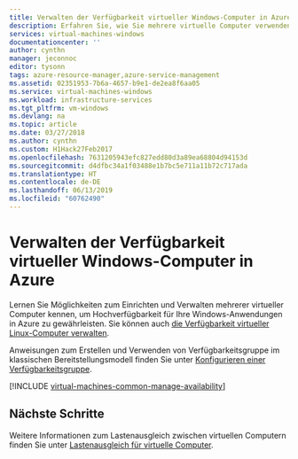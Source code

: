 ```yaml
---
title: Verwalten der Verfügbarkeit virtueller Windows-Computer in Azure | Microsoft-Dokumentation
description: Erfahren Sie, wie Sie mehrere virtuelle Computer verwenden, um Hochverfügbarkeit für Ihre Windows-Anwendung in Azure sicherzustellen.
services: virtual-machines-windows
documentationcenter: ''
author: cynthn
manager: jeconnoc
editor: tysonn
tags: azure-resource-manager,azure-service-management
ms.assetid: 02351953-7b6a-4657-b9e1-de2ea8f6aa05
ms.service: virtual-machines-windows
ms.workload: infrastructure-services
ms.tgt_pltfrm: vm-windows
ms.devlang: na
ms.topic: article
ms.date: 03/27/2018
ms.author: cynthn
ms.custom: H1Hack27Feb2017
ms.openlocfilehash: 7631205943efc827edd80d3a89ea68804d94153d
ms.sourcegitcommit: d4dfbc34a1f03488e1b7bc5e711a11b72c717ada
ms.translationtype: HT
ms.contentlocale: de-DE
ms.lasthandoff: 06/13/2019
ms.locfileid: "60762490"
---
```

# <a name="manage-the-availability-of-windows-virtual-machines-in-azure"></a>Verwalten der Verfügbarkeit virtueller Windows-Computer in Azure 

Lernen Sie Möglichkeiten zum Einrichten und Verwalten mehrerer virtueller Computer kennen, um Hochverfügbarkeit für Ihre Windows-Anwendungen in Azure zu gewährleisten. Sie können auch [die Verfügbarkeit virtueller Linux-Computer verwalten](../linux/manage-availability.md?toc=%2fazure%2fvirtual-machines%2flinux%2ftoc.json).

Anweisungen zum Erstellen und Verwenden von Verfügbarkeitsgruppe im klassischen Bereitstellungsmodell finden Sie unter [Konfigurieren einer Verfügbarkeitsgruppe](classic/configure-availability-classic.md?toc=%2fazure%2fvirtual-machines%2fwindows%2fclassic%2ftoc.json).

[!INCLUDE [virtual-machines-common-manage-availability](../../../includes/virtual-machines-common-manage-availability.md)]

## <a name="next-steps"></a>Nächste Schritte
Weitere Informationen zum Lastenausgleich zwischen virtuellen Computern finden Sie unter [Lastenausgleich für virtuelle Computer](tutorial-load-balancer.md?toc=%2fazure%2fvirtual-machines%2fwindows%2ftoc.json).

